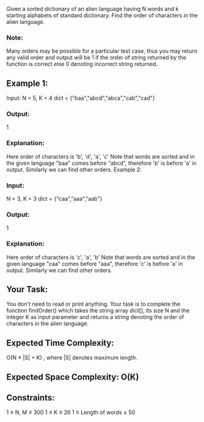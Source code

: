 Given a sorted dictionary of an alien language having N words and k starting alphabets of standard dictionary. Find the order of characters in the alien language.
### Note:
 Many orders may be possible for a particular test case, thus you may return any valid order and output will be 1 if the order of string returned by the function is correct else 0 denoting incorrect string returned.
 

## Example 1:

Input: 
N = 5, K = 4
dict = {"baa","abcd","abca","cab","cad"}
### Output:
1
### Explanation:
Here order of characters is 
'b', 'd', 'a', 'c' Note that words are sorted 
and in the given language "baa" comes before 
"abcd", therefore 'b' is before 'a' in output.
Similarly we can find other orders.
Example 2:

### Input: 
N = 3, K = 3
dict = {"caa","aaa","aab"}
### Output:
1
### Explanation:
Here order of characters is
'c', 'a', 'b' Note that words are sorted
and in the given language "caa" comes before
"aaa", therefore 'c' is before 'a' in output.
Similarly we can find other orders.
 

## Your Task:
You don't need to read or print anything. Your task is to complete the function findOrder() which takes  the string array dict[], its size N and the integer K as input parameter and returns a string denoting the order of characters in the alien language.


## Expected Time Complexity:
 O(N * |S| + K) , where |S| denotes maximum length.
## Expected Space Complexity: O(K)


## Constraints:
1 ≤ N, M ≤ 300
1 ≤ K ≤ 26
1 ≤ Length of words ≤ 50
